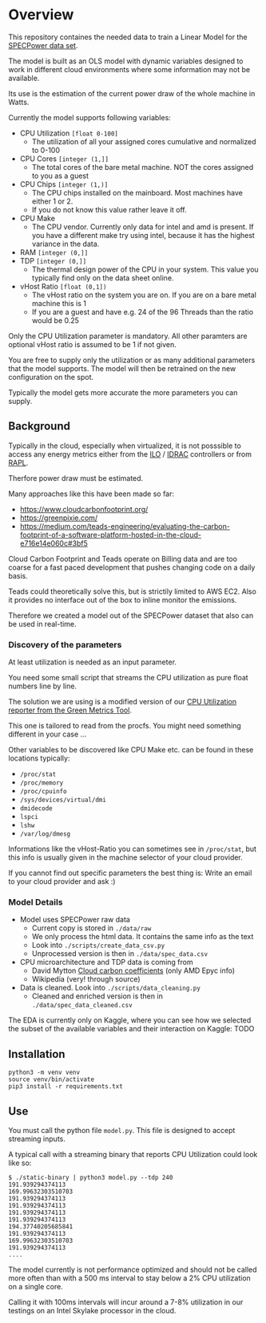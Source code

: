 # Overview

This repository containes the needed data to train a Linear Model for the [SPECPower
data set](https://www.spec.org/power_ssj2008/).

The model is built as an OLS model with dynamic variables designed to work 
in different cloud environments where some information may not be available.

Its use is the estimation of the current power draw of the whole machine in 
Watts.

Currently the model supports following variables:
- CPU Utilization `[float 0-100]`
    + The utilization of all your assigned cores cumulative and normalized to 0-100
- CPU Cores `[integer (1,]]`
    + The total cores of the bare metal machine. NOT the cores assigned to you as a guest
- CPU Chips `[integer (1,)]`
    + The CPU chips installed on the mainboard. Most machines have either 1 or 2.
    + If you do not know this value rather leave it off.
- CPU Make 
    + The CPU vendor. Currently only data for intel and amd is present. If you have a different make try using intel, because it has the highest variance in the data.
- RAM `[integer (0,]]`
- TDP `[integer (0,]]`
    + The thermal design power of the CPU in your system. This value you typically find only on the data sheet online.
- vHost Ratio `[float (0,1])`
    + The vHost ratio on the system you are on. If you are on a bare metal machine this is 1
    + If you are a guest and have e.g. 24 of the 96 Threads than the ratio would be 0.25

Only the CPU Utilization parameter is mandatory. All other paramters are optional
vHost ratio is assumed to be 1 if not given.

You are free to supply only the utilization or as many additional parameters that
the model supports. The model will then be retrained on the new configuration on the spot.

Typically the model gets more accurate the more parameters you can supply.

## Background

Typically in the cloud, especially when virtualized, it is not posssible to 
access any energy metrics either from the [ILO](https://en.wikipedia.org/wiki/HP_Integrated_Lights-Out) / [IDRAC](https://en.wikipedia.org/wiki/Dell_DRAC) 
controllers or from [RAPL](https://en.wikipedia.org/wiki/Perf_(Linux)#RAPL).

Therfore power draw must be estimated.

Many approaches like this have been made so far:
- https://www.cloudcarbonfootprint.org/
- https://greenpixie.com/
- https://medium.com/teads-engineering/evaluating-the-carbon-footprint-of-a-software-platform-hosted-in-the-cloud-e716e14e060c#3bf5

Cloud Carbon Footprint and Teads operate on Billing data and are too coarse 
for a fast paced development that pushes changing code on a daily basis.

Teads could theoretically solve this, but is strictily limited to AWS EC2. Also
it provides no interface out of the box to inline monitor the emissions.

Therefore we created a model out of the SPECPower dataset that also can be used
in real-time.

### Discovery of the parameters

At least utilization is needed as an input parameter.

You need some small script that streams the CPU utilization as pure float numbers
line by line.

The solution we are using is a modified version of our [CPU Utilization reporter
from the Green Metrics Tool](https://github.com/green-coding-berlin/green-metrics-tool/tree/dev/tools/metric_providers/cpu/utilization/procfs/system).

This one is tailored to read from the procfs. You might need something different in your case ...

Other variables to be discovered like CPU Make etc. can be found in these locations typically:

- `/proc/stat`
- `/proc/memory`
- `/proc/cpuinfo`
- `/sys/devices/virtual/dmi`
- `dmidecode`
- `lspci`
- `lshw`
- `/var/log/dmesg`

Informations like the vHost-Ratio you can sometimes see in `/proc/stat`, but this
info is usually given in the machine selector of your cloud provider.

If you cannot find out specific parameters the best thing is: Write an email to your cloud provider and ask :)

### Model Details

- Model uses SPECPower raw data
    + Current copy is stored in `./data/raw`
    + We only process the html data. It contains the same info as the text
    + Look into `./scripts/create_data_csv.py`
    + Unprocessed version is then in `./data/spec_data.csv`
- CPU microarchitecture and TDP data is coming from
    + David Mytton [Cloud carbon coefficients](https://github.com/cloud-carbon-footprint/cloud-carbon-coefficients) (only AMD Epyc info)
    + Wikipedia (very! through source)
- Data is cleaned. Look into `./scripts/data_cleaning.py`
    + Cleaned and enriched version is then in `./data/spec_data_cleaned.csv`

The EDA is currently only on Kaggle, where you can see how we selected the subset of the 
available variables and their interaction on Kaggle: TODO

## Installation
```
python3 -m venv venv
source venv/bin/activate
pip3 install -r requirements.txt
```

## Use
You must call the python file `model.py`. This file is designed to accept 
streaming inputs.

A typical call with a streaming binary that reports CPU Utilization could look like
so: 
```
$ ./static-binary | python3 model.py --tdp 240 
191.939294374113
169.99632303510703
191.939294374113
191.939294374113
191.939294374113
191.939294374113
194.37740205685841
191.939294374113
169.99632303510703
191.939294374113
....
```

The model currently is not performance optimized and should not be called more 
often than with a 500 ms interval to stay below a 2% CPU utilization on a single
core.

Calling it with 100ms intervals will incur around a 7-8% utilization in our testings
on an Intel Skylake processor in the cloud.




